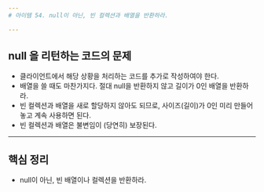 ```yaml
---
# 아이템 54. null이 아닌, 빈 컬렉션과 배열을 반환하라.

---
```

## null 을 리턴하는 코드의 문제
- 클라이언트에서 해당 상황을 처리하는 코드를 추가로 작성하여야 한다.
- 배열을 쓸 때도 마찬가지다. 절대 null을 반환하지 않고 길이가 0인 배열을 반환하라.
- 빈 컬렉션과 배열을 새로 할당하지 않아도 되므로, 사이즈(길이)가 0인 미리 만들어놓고 계속 사용하면 된다.
- 빈 컬렉션과 배열은 불변임이 (당연히) 보장된다.

---
## 핵심 정리
- null이 아닌, 빈 배열이나 컬렉션을 반환하라.